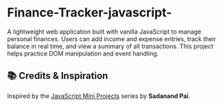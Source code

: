 # Finance-Tracker-javascript-
A lightweight web application built with vanilla JavaScript to manage personal finances. Users can add income and expense entries, track their balance in real time, and view a summary of all transactions. This project helps practice DOM manipulation and event handling.

## 📚 Credits & Inspiration
Inspired by the [JavaScript Mini Projects](https://github.com/sadanandpai/javascript-mini-projects) series by **Sadanand Pai**.
